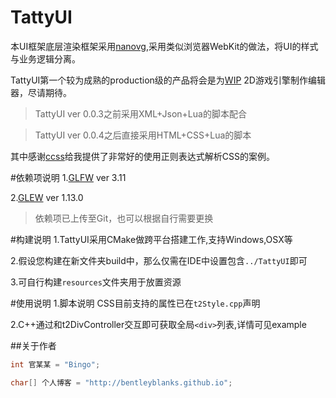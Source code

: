 # TattyUI

本UI框架底层渲染框架采用[nanovg](https://github.com/memononen/nanovg),采用类似浏览器WebKit的做法，将UI的样式与业务逻辑分离。

TattyUI第一个较为成熟的production级的产品将会是为[WIP](https://github.com/wubugui/WIP) 2D游戏引擎制作编辑器，尽请期待。

> TattyUI ver 0.0.3之前采用XML+Json+Lua的脚本配合

> TattyUI ver 0.0.4之后直接采用HTML+CSS+Lua的脚本

其中感谢[ccss](https://github.com/jdeng/ccss)给我提供了非常好的使用正则表达式解析CSS的案例。

#依赖项说明
1.[GLFW](http://www.glfw.org/) ver 3.11

2.[GLEW](http://glew.sourceforge.net/) ver 1.13.0

> 依赖项已上传至Git，也可以根据自行需要更换

#构建说明
1.TattyUI采用CMake做跨平台搭建工作,支持Windows,OSX等

2.假设您构建在新文件夹build中，那么仅需在IDE中设置包含```../TattyUI```即可

3.可自行构建```resources```文件夹用于放置资源

#使用说明
1.脚本说明 CSS目前支持的属性已在```t2Style.cpp```声明

2.C++通过和t2DivController交互即可获取全局```<div>```列表,详情可见example

##关于作者
```cpp
int 官某某 = "Bingo";

char[] 个人博客 = "http://bentleyblanks.github.io";
```




